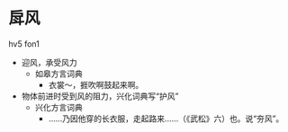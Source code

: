 



# 戽风
hv5 fon1
+ 迎风，承受风力
  * 如皋方言词典
    - 衣裳～，捱吹啊鼓起来啊。
+ 物体前进时受到风的阻力，兴化词典写“护风”
  * 兴化方言词典
    - ……乃因他穿的长衣服，走起路来……（《武松》六）也。说“夯风”。
